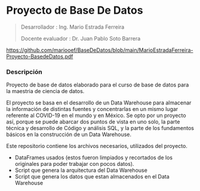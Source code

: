 # Proyecto de Base De Datos

> Desarrollador : Ing. Mario Estrada Ferreira
> 
> Docente evaluador : Dr. Juan Pablo Soto Barrera

https://github.com/mariooef/BaseDeDatos/blob/main/MarioEstradaFerreira-Proyecto-BasedeDatos.pdf

### Descripción

Proyecto de base de datos elaborado para el curso de base de datos para la maestria de ciencia de datos.

El proyecto se basa en el desarrollo de un Data Warehouse para almacenar la información de distintas fuentes y concentrarlas en un mismo lugar referente al COVID-19 en el mundo y en México. Se opto por un proyecto así, porque se puede abarcar dos puntos de vista en uno solo, la parte técnica y desarrollo de Código y análisis SQL, y la parte de los fundamentos básicos en la construcción de un Data Warehouse.

Este repositorio contiene los archivos necesarios, utilizados del proyecto.
* DataFrames usados (estos fueron limpiados y recortados de los originales para poder trabajar con pocos datos).
* Script que genera la arquitectura del Data Warehouse
* Script que genera los datos que estan almacenados en el Data Warehouse
